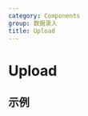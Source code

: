 ```yaml
---
category: Components
group: 数据录入
title: Upload
---
```


# Upload

## 示例

<code src="./demos/FileUpload/index.jsx"></code>
